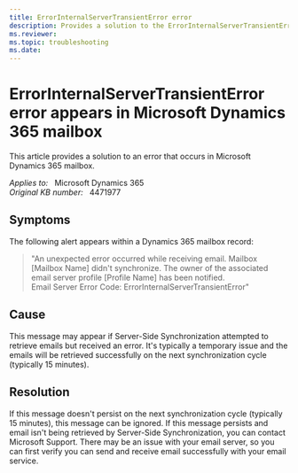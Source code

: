 ```yaml
---
title: ErrorInternalServerTransientError error
description: Provides a solution to the ErrorInternalServerTransientError error that occurs in Dynamics 365 mailbox.
ms.reviewer: 
ms.topic: troubleshooting
ms.date: 
---
```

# ErrorInternalServerTransientError error appears in Microsoft Dynamics 365 mailbox

This article provides a solution to an error that occurs in Microsoft Dynamics 365 mailbox.

_Applies to:_ &nbsp; Microsoft Dynamics 365  
_Original KB number:_ &nbsp; 4471977

## Symptoms

The following alert appears within a Dynamics 365 mailbox record:

> "An unexpected error occurred while receiving email. Mailbox [Mailbox Name] didn't synchronize. The owner of the associated email server profile [Profile Name] has been notified.  
Email Server Error Code: ErrorInternalServerTransientError"

## Cause

This message may appear if Server-Side Synchronization attempted to retrieve emails but received an error. It's typically a temporary issue and the emails will be retrieved successfully on the next synchronization cycle (typically 15 minutes).

## Resolution

If this message doesn't persist on the next synchronization cycle (typically 15 minutes), this message can be ignored. If this message persists and email isn't being retrieved by Server-Side Synchronization, you can contact Microsoft Support. There may be an issue with your email server, so you can first verify you can send and receive email successfully with your email service.
